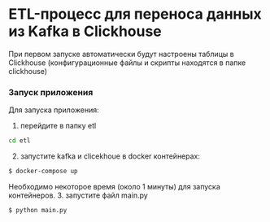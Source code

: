 #  ETL-процесс для переноса данных из Kafka в Clickhouse

При первом запуске автоматически будут настроены таблицы в Clickhouse (конфигурационные файлы и скрипты находятся в папке clickhouse)

###  Запуск приложения

Для запуска приложения:

1. перейдите в папку etl

```bash
cd etl
```
2. запустите kafka и clicekhoue в docker контейнерах:
```bash
$ docker-compose up
```
Необходимо некоторое время (около 1 минуты) для запуска контейнеров.
3. запустите файл main.py

```bash
$ python main.py
```

